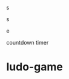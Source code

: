 

















s










































s





















e






























countdown timer






















# ludo-game

















